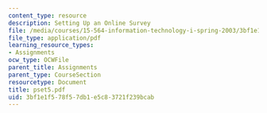 ```yaml
---
content_type: resource
description: Setting Up an Online Survey
file: /media/courses/15-564-information-technology-i-spring-2003/3bf1e1f578f57db1e5c83721f239bcab_pset5.pdf
file_type: application/pdf
learning_resource_types:
- Assignments
ocw_type: OCWFile
parent_title: Assignments
parent_type: CourseSection
resourcetype: Document
title: pset5.pdf
uid: 3bf1e1f5-78f5-7db1-e5c8-3721f239bcab
---
```

